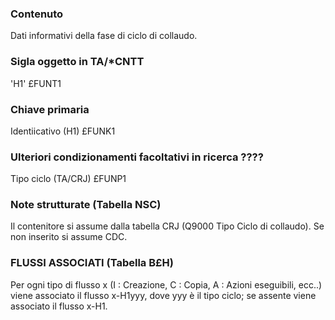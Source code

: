 ### Contenuto
 Dati informativi della fase di ciclo di collaudo.

### Sigla oggetto in TA/\*CNTT
 'H1'                               £FUNT1

### Chiave primaria
 Identiicativo            (H1)      £FUNK1

### Ulteriori condizionamenti facoltativi in ricerca   ????
 Tipo ciclo               (TA/CRJ)  £FUNP1

### Note strutturate (Tabella NSC)
 Il contenitore si assume dalla tabella CRJ (Q9000 Tipo Ciclo di collaudo). Se non inserito si  assume CDC.

### FLUSSI ASSOCIATI (Tabella B£H)
 Per ogni tipo di flusso x (I : Creazione, C : Copia, A : Azioni eseguibili, ecc..) viene associato il  flusso x-H1yyy, dove yyy  è il tipo ciclo; se assente viene associato il flusso x-H1.
